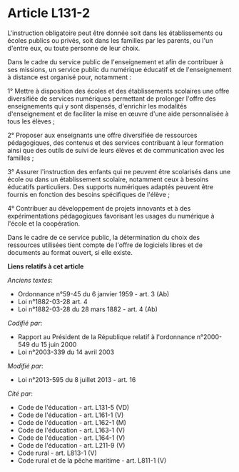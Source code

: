 # Article L131-2

L'instruction obligatoire peut être donnée soit dans les établissements ou écoles publics ou privés, soit dans les familles
par les parents, ou l'un d'entre eux, ou toute personne de leur choix.

Dans le cadre du service public de l'enseignement et afin de contribuer à ses missions, un service public du numérique
éducatif et de l'enseignement à distance est organisé pour, notamment : 

1° Mettre à disposition des écoles et des établissements scolaires une offre diversifiée de services numériques permettant de
prolonger l'offre des enseignements qui y sont dispensés, d'enrichir les modalités d'enseignement et de faciliter la mise en
œuvre d'une aide personnalisée à tous les élèves ; 

2° Proposer aux enseignants une offre diversifiée de ressources pédagogiques, des contenus et des services contribuant à leur
formation ainsi que des outils de suivi de leurs élèves et de communication avec les familles ; 

3° Assurer l'instruction des enfants qui ne peuvent être scolarisés dans une école ou dans un établissement scolaire,
notamment ceux à besoins éducatifs particuliers. Des supports numériques adaptés peuvent être fournis en fonction des besoins
spécifiques de l'élève ; 

4° Contribuer au développement de projets innovants et à des expérimentations pédagogiques favorisant les usages du numérique
à l'école et la coopération. 

Dans le cadre de ce service public, la détermination du choix des ressources utilisées tient compte de l'offre de logiciels
libres et de documents au format ouvert, si elle existe.

**Liens relatifs à cet article**

_Anciens textes_:

  - Ordonnance n°59-45 du 6 janvier 1959 - art. 3 (Ab)
  - Loi n°1882-03-28 art. 4
  - Loi n°1882-03-28 du 28 mars 1882 - art. 4 (Ab)

_Codifié par_:

  - Rapport au Président de la République relatif à l'ordonnance n°2000-549 du 15 juin 2000
  - Loi n°2003-339 du 14 avril 2003

_Modifié par_:

  - Loi n°2013-595 du 8 juillet 2013 - art. 16

_Cité par_:

  - Code de l'éducation - art. L131-5 (VD)
  - Code de l'éducation - art. L161-1 (V)
  - Code de l'éducation - art. L162-1 (M)
  - Code de l'éducation - art. L163-1 (V)
  - Code de l'éducation - art. L164-1 (V)
  - Code de l'éducation - art. L211-9 (V)
  - Code rural - art. L813-1 (V)
  - Code rural et de la pêche maritime - art. L811-1 (V)
